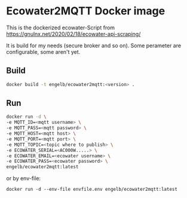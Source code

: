 # Ecowater2MQTT Docker image

This is the dockerized ecowater-Script from https://gnulnx.net/2020/02/18/ecowater-api-scraping/

It is build for my needs (secure broker and so on). Some perameter are configurable, some aren't yet.

## Build
```bash
docker build -t engelb/ecowater2mqtt:<version> .
```

## Run
```bash
docker run -d \
-e MQTT_ID=<mqtt username> \
-e MQTT_PASS=<mqtt password> \
-e MQTT_HOST=<mqtt host> \
-e MQTT_PORT=<mqtt port> \
-e MQTT_TOPIC=<topic where to publish> \
-e ECOWATER_SERIAL=<AC000W.....> \
-e ECOWATER_EMAIL=<ecowater username> \
-e ECOWATER_PASS=<ecowater password> \ 
engelb/ecowater2mqtt:latest
```
 or by env-file:
 ```
docker run -d --env-file envfile.env engelb/ecowater2mqtt:latest
```